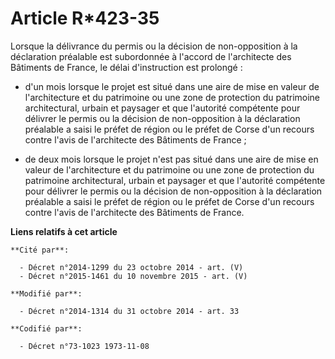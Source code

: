 # Article R*423-35

Lorsque la délivrance du permis ou la décision de non-opposition à la déclaration préalable est subordonnée à l'accord de
l'architecte des Bâtiments de France, le délai d'instruction est prolongé :

- d'un mois lorsque le projet est situé dans une aire de mise en valeur de l'architecture et du patrimoine ou une zone de
protection du patrimoine architectural, urbain et paysager et que l'autorité compétente pour délivrer le permis ou la
décision de non-opposition à la déclaration préalable a saisi le préfet de région ou le préfet de Corse d'un recours contre
l'avis de l'architecte des Bâtiments de France ;

- de deux mois lorsque le projet n'est pas situé dans une aire de mise en valeur de l'architecture et du patrimoine ou une
zone de protection du patrimoine architectural, urbain et paysager et que l'autorité compétente pour délivrer le permis ou la
décision de non-opposition à la déclaration préalable a saisi le préfet de région ou le préfet de Corse d'un recours contre
l'avis de l'architecte des Bâtiments de France.

**Liens relatifs à cet article**

	**Cité par**:

	  - Décret n°2014-1299 du 23 octobre 2014 - art. (V)
	  - Décret n°2015-1461 du 10 novembre 2015 - art. (V)

	**Modifié par**:

	  - Décret n°2014-1314 du 31 octobre 2014 - art. 33

	**Codifié par**:

	  - Décret n°73-1023 1973-11-08
